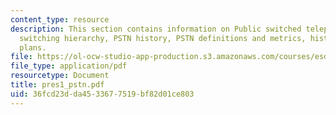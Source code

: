 ```yaml
---
content_type: resource
description: This section contains information on Public switched telephone network,
  switching hierarchy, PSTN history, PSTN definitions and metrics, historical connection
  plans.
file: https://ol-ocw-studio-app-production.s3.amazonaws.com/courses/esd-342-advanced-system-architecture-spring-2006/36fcd23dda4533677519bf82d01ce803_pres1_pstn.pdf
file_type: application/pdf
resourcetype: Document
title: pres1_pstn.pdf
uid: 36fcd23d-da45-3367-7519-bf82d01ce803
---
```

